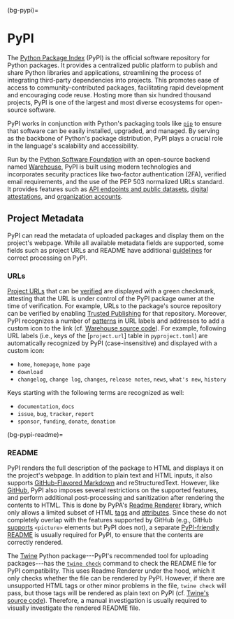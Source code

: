 (bg-pypi)=
# PyPI

The [Python Package Index](https://pypi.org/) (PyPI)
is the official software repository for Python packages.
It provides a centralized public platform
to publish and share Python libraries and applications,
streamlining the process of integrating third-party dependencies into projects. 
This promotes ease of access to community-contributed packages, 
facilitating rapid development and encouraging code reuse.
Hosting more than six hundred thousand projects, 
PyPI is one of the largest and most diverse ecosystems for open-source software.

PyPI works in conjunction with Python's packaging tools like [`pip`](#bg-pip)
to ensure that software can be easily installed, upgraded, and managed. 
By serving as the backbone of Python's package distribution, 
PyPI plays a crucial role in the language's scalability and accessibility.

Run by the [Python Software Foundation](#bg-psf) 
with an open-source backend named [Warehouse](https://github.com/pypi/warehouse),
PyPI is built using modern technologies and incorporates security practices 
like two-factor authentication (2FA), verified email requirements, 
and the use of the PEP 503 normalized URLs standard.
It provides features such as [API endpoints and public datasets](https://docs.pypi.org/api/),
[digital attestations](https://docs.pypi.org/attestations/),
and [organization accounts](https://docs.pypi.org/organization-accounts/).


## Project Metadata

PyPI can read the metadata of uploaded packages
and display them on the project's webpage.
While all available metadata fields are supported,
some fields such as project URLs and README
have additional [guidelines](https://docs.pypi.org/project_metadata/) 
for correct processing on PyPI.

### URLs

[Project URLs](https://packaging.python.org/en/latest/specifications/well-known-project-urls/) 
that can be [verified](https://docs.pypi.org/project_metadata/#project-urls) are
displayed with a green checkmark,
attesting that the URL is under control of the PyPI package owner at the time of verification.
For example, URLs to the package's source repository can be verified
by enabling [Trusted Publishing](#bg-pypi-trusted-pub)
for that repository. 
Moreover, PyPI recognizes a number of [patterns](https://docs.pypi.org/project_metadata/#icons) 
in URL labels and addresses to add a custom icon to the link 
(cf. [Warehouse source code](https://github.com/pypi/warehouse/blob/cd4cd6505989cf6139078d0d958b4ded2b95fa3c/warehouse/templates/packaging/detail.html#L16-L66)).
For example, following URL labels (i.e., keys of the [`project.url`] table in `pyproject.toml`)
are automatically recognized by PyPI (case-insensitive) and displayed with a custom icon:

- `home`, `homepage`, `home page`
- `download`
- `changelog`, `change log`, `changes`, `release notes`, `news`, `what's new`, `history`

Keys starting with the following terms are recognized as well:

- `documentation`, `docs`
- `issue`, `bug`, `tracker`, `report`
- `sponsor`, `funding`, `donate`, `donation`


(bg-pypi-readme)=
### README

PyPI renders the full description of the package to HTML
and displays it on the project's webpage.
In addition to plain text and HTML inputs,
it also supports [GitHub-Flavored Markdown](#bg-ghfm)
and reStructuredText.
However, like [GitHub](#bg-gh-writing), PyPI also imposes several restrictions on the supported features,
and perform additional post-processing and sanitization after rendering the contents to HTML.
This is done by PyPA's [Readme Renderer](https://github.com/pypa/readme_renderer) library,
which only allows a limited subset of HTML
[tags](https://github.com/pypa/readme_renderer/blob/04d5cfe76850192364eff344be7fe27730af8484/readme_renderer/clean.py#L20-L31)
and [attributes](https://github.com/pypa/readme_renderer/blob/04d5cfe76850192364eff344be7fe27730af8484/readme_renderer/clean.py#L33-L65).
Since these do not completely overlap with the features supported by GitHub
(e.g., GitHub [supports](https://docs.github.com/en/get-started/writing-on-github/getting-started-with-writing-and-formatting-on-github/quickstart-for-writing-on-github#adding-an-image-to-suit-your-visitors) `<picture>` elements but PyPI does not),
a separate [PyPI-friendly README](https://packaging.python.org/en/latest/guides/making-a-pypi-friendly-readme/)
is usually required for PyPI, 
to ensure that the contents are correctly rendered.

The [Twine](https://twine.readthedocs.io/) Python package---PyPI's 
recommended tool for uploading packages---has the 
[`twine check`](https://twine.readthedocs.io/en/stable/#twine-check) 
command to check the README file for PyPI compatibility.
This uses Readme Renderer under the hood,
which it only checks whether the file can be rendered by PyPI.
However, if there are unsupported HTML tags or other minor problems in the file,
`twine check` will pass, but those tags will be rendered as plain text on PyPI 
(cf. [Twine's source code](https://github.com/pypa/twine/blob/main/twine/commands/check.py)). 
Therefore, a manual investigation is usually required 
to visually investigate the rendered README file.

